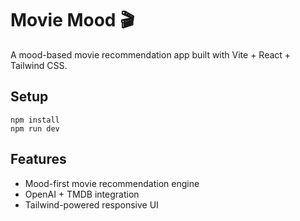 # Movie Mood 🎬

A mood-based movie recommendation app built with Vite + React + Tailwind CSS.

## Setup

```
npm install
npm run dev
```

## Features 
- Mood-first movie recommendation engine
- OpenAI + TMDB integration
- Tailwind-powered responsive UI 

